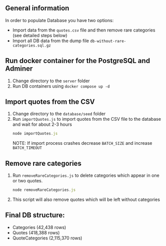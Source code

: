 ## General information

In order to populate Database you have two options:

- Import data from the `quotes.csv` file and then remove rare categories (see detailed steps below)
- Import all DB data from the dump file `db-without-rare-categories.sql.gz`

## Run docker container for the PostgreSQL and Adminer

1. Change directory to the `server` folder
1. Run DB containers using `docker compose up -d`

## Import quotes from the CSV

1. Change directory to the `database/seed` folder
1. Run `importQuotes.js` to import quotes from the CSV file to the database and wait for about 2-3 hours
   ```javascript
   node importQuotes.js
   ```
   NOTE: If import process crashes decrease `BATCH_SIZE` and increase `BATCH_TIMEOUT`

## Remove rare categories

1. Run `removeRareCategories.js` to delete categories which appear in one or two quotes.
   ```javascript
   node removeRareCategories.js
   ```
1. This script will also remove quotes which will be left without categories

## Final DB structure:

- Categories (42,438 rows)
- Quotes (418,388 rows)
- QuoteCategories (2,115,370 rows)
